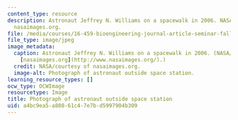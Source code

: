 ```yaml
---
content_type: resource
description: Astronaut Jeffrey N. Williams on a spacewalk in 2006. NASA/courtesy of
  nasaimages.org.
file: /media/courses/16-459-bioengineering-journal-article-seminar-fall-2011/a4bc9ea5a80861c47e7bd5997904b309_16-459f11.jpg
file_type: image/jpeg
image_metadata:
  caption: Astronaut Jeffrey N. Williams on a spacewalk in 2006. (NASA/courtesy of
    [nasaimages.org](http://www.nasaimages.org/).)
  credit: NASA/courtesy of nasaimages.org.
  image-alt: Photograph of astronaut outside space station.
learning_resource_types: []
ocw_type: OCWImage
resourcetype: Image
title: Photograph of astronaut outside space station
uid: a4bc9ea5-a808-61c4-7e7b-d5997904b309
---
```

